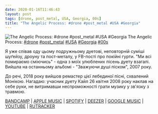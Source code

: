 ```yaml
---
date: 2020-01-16T11:46:43
layout: post
tags: [drone, post_metal, USA, Georgia, 00s]
title: "The Angelic Process: #drone #post_metal #USA #Georgia"
---
```

![The Angelic Process: #drone #post_metal #USA #Georgia](https://res.cloudinary.com/vast-space-unexplored/image/upload/photos/photo_855_16-01-2020_11-46-43.jpg)
The Angelic Process: [#drone](/tags/#drone) [#post_metal](/tags/#post_metal) [#USA](/tags/#USA) [#Georgia](/tags/#Georgia) [#00s](/tags/#00s)

Я уже співав оду цьому подружньому дуетові, неповторній суміші шуґейзу, дроуну та пост-металу, у FB-пості про покійні гурти. &quot;Ми всі помираємо сміючись&quot; - одна з моїх улюблених пісень дуету взагалі. Вийшла на останньому альбомі - &quot;Зважуючи душі піском&quot;, 2007 року.

До речі, 2018 року вийшов ремастер цієї лебединої пісні, схвалений Монікою. Нагадаю: учасник дуету Кайл 26 квітня 2008 року наклав на себе руки, не витримавши неспроможності грати музику у зв&#39;язку з травмою.

[BANDCAMP](https://burningworldrecords.bandcamp.com/album/weighing-souls-with-sand) \| [APPLE MUSIC](https://music.apple.com/tr/album/weighing-souls-with-sand/1325156295) \| [SPOTIFY](https://open.spotify.com/album/7g8dRQvCKBxaSJfmoSebgw) \| [DEEZER](https://www.deezer.com/album/52865292?utm_source=deezer&amp;utm_content=album-52865292&amp;utm_term=1601611822_1579167714&amp;utm_medium=web) \| [GOOGLE MUSIC](https://play.google.com/music/m/Bqk7bkieway3pt7wjodhjdvf6lq?t=Weighing_Souls_with_Sand_-_The_Angelic_Process) \| [YOUTUBE](https://www.youtube.com/playlist?list=OLAK5uy_nOl_hmknyyUeiTc2ANBGWUXhyZa_iDFmM) \| [RUTRACKER](https://rutracker.org/forum/viewtopic.php?t=5832871)